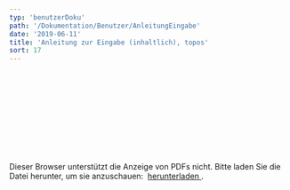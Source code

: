 ```yaml
---
typ: 'benutzerDoku'
path: '/Dokumentation/Benutzer/AnleitungEingabe'
date: '2019-06-11'
title: 'Anleitung zur Eingabe (inhaltlich), topos'
sort: 17
---
```



<object data="https://github.com/barbalex/apf2/raw/master/src/benutzerDoku/_media/AnleitungEingabe20190318.pdf" type="application/pdf" width="900" height="1300">
  <embed src="https://github.com/barbalex/apf2/raw/master/src/benutzerDoku/_media/AnleitungEingabe20190318.pdf">
    <p>
      Dieser Browser unterstützt die Anzeige von PDFs nicht. Bitte laden Sie die
      Datei herunter, um sie anzuschauen:&nbsp;
      <a href="https://github.com/barbalex/apf2/raw/master/src/benutzerDoku/_media/AnleitungEingabe20190318.pdf">
        herunterladen
      </a>
      .
    </p>
  </embed>
</object>

